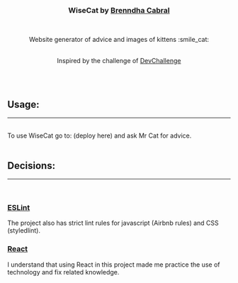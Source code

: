 <br/>
<p align="center">
    <!-- <img src="" alt="" width="1000"> -->

  <h3 align="center">WiseCat by <a href="https://www.linkedin.com/in/brenndhacabral/">Brenndha Cabral</a></h3>
 <br/>
  <p align="center">
     Website generator of advice and images of kittens :smile_cat:
       <br/>
    <br/>
		<p align="center">Inspired by the challenge of
    	<a href="https://github.com/devchallenge-io/wisegoat">DevChallenge</a>
    </p>
  </p>
</p>
<br/>
<br/>

## **Usage**:
<hr>
<br/>
To use WiseCat go to: (deploy here) and ask Mr Cat for advice.
<br/>
<br/>

## **Decisions**:
<hr>
<br/>

### [**ESLint**](https://github.com/airbnb/javascript)
The project also has strict lint rules for javascript (Airbnb rules) and CSS (styledlint).
<br/>

### [**React**](https://reactjs.org/)
I understand that using React in this project made me practice the use of technology and fix related knowledge.

